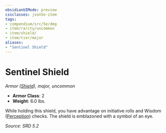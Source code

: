 ```yaml
---
obsidianUIMode: preview
cssclasses: json5e-item
tags:
- compendium/src/5e/dmg
- item/rarity/uncommon
- item/shield/
- item/tier/major
aliases: 
- "Sentinel Shield"
---
```

# Sentinel Shield
*Armor ([Shield](compendium/items/shield-xphb.md)), major, uncommon*  

- **Armor Class**: 2
- **Weight**: 6.0 lbs.

While holding this shield, you have advantage on initiative rolls and Wisdom ([Perception](rules/skills.md#Perception)) checks. The shield is emblazoned with a symbol of an eye.

*Source: SRD 5.2*